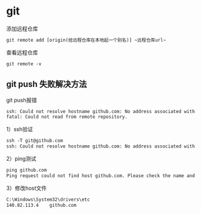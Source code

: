 # git

添加远程仓库

```html
git remote add [origin(给远程仓库在本地起一个别名)] ~远程仓库url~
```



查看远程仓库

```html
git remote -v
```



## git  push 失败解决方法

git push报错

```html
ssh: Could not resolve hostname github.com: No address associated with hostname
fatal: Could not read from remote repository.
```



1）ssh验证

```html
ssh -T git@github.com
ssh: Could not resolve hostname github.com: No address associated with hostname

```

2）ping测试

```html
ping github.com
Ping request could not find host github.com. Please check the name and try again.

```

3）修改host文件

```html
C:\Windows\System32\drivers\etc
140.82.113.4    github.com
```

